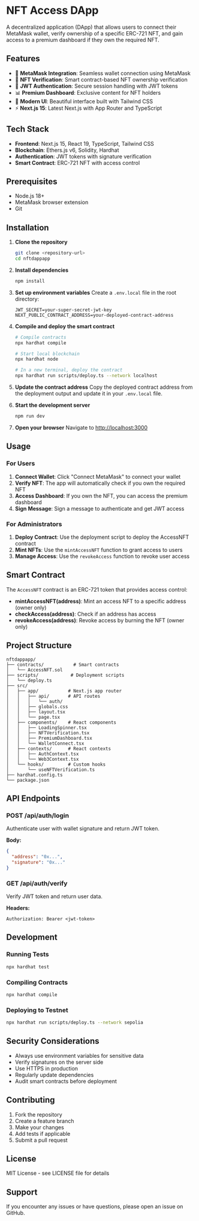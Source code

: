 # NFT Access DApp

A decentralized application (DApp) that allows users to connect their MetaMask wallet, verify ownership of a specific ERC-721 NFT, and gain access to a premium dashboard if they own the required NFT.

## Features

- 🔗 **MetaMask Integration**: Seamless wallet connection using MetaMask
- 🎯 **NFT Verification**: Smart contract-based NFT ownership verification
- 🔐 **JWT Authentication**: Secure session handling with JWT tokens
- 📊 **Premium Dashboard**: Exclusive content for NFT holders
- 🎨 **Modern UI**: Beautiful interface built with Tailwind CSS
- ⚡ **Next.js 15**: Latest Next.js with App Router and TypeScript

## Tech Stack

- **Frontend**: Next.js 15, React 19, TypeScript, Tailwind CSS
- **Blockchain**: Ethers.js v6, Solidity, Hardhat
- **Authentication**: JWT tokens with signature verification
- **Smart Contract**: ERC-721 NFT with access control

## Prerequisites

- Node.js 18+ 
- MetaMask browser extension
- Git

## Installation

1. **Clone the repository**
   ```bash
   git clone <repository-url>
   cd nftdappapp
   ```

2. **Install dependencies**
   ```bash
   npm install
   ```

3. **Set up environment variables**
   Create a `.env.local` file in the root directory:
   ```env
   JWT_SECRET=your-super-secret-jwt-key
   NEXT_PUBLIC_CONTRACT_ADDRESS=your-deployed-contract-address
   ```

4. **Compile and deploy the smart contract**
   ```bash
   # Compile contracts
   npx hardhat compile
   
   # Start local blockchain
   npx hardhat node
   
   # In a new terminal, deploy the contract
   npx hardhat run scripts/deploy.ts --network localhost
   ```

5. **Update the contract address**
   Copy the deployed contract address from the deployment output and update it in your `.env.local` file.

6. **Start the development server**
   ```bash
   npm run dev
   ```

7. **Open your browser**
   Navigate to [http://localhost:3000](http://localhost:3000)

## Usage

### For Users

1. **Connect Wallet**: Click "Connect MetaMask" to connect your wallet
2. **Verify NFT**: The app will automatically check if you own the required NFT
3. **Access Dashboard**: If you own the NFT, you can access the premium dashboard
4. **Sign Message**: Sign a message to authenticate and get JWT access

### For Administrators

1. **Deploy Contract**: Use the deployment script to deploy the AccessNFT contract
2. **Mint NFTs**: Use the `mintAccessNFT` function to grant access to users
3. **Manage Access**: Use the `revokeAccess` function to revoke user access

## Smart Contract

The `AccessNFT` contract is an ERC-721 token that provides access control:

- **mintAccessNFT(address)**: Mint an access NFT to a specific address (owner only)
- **checkAccess(address)**: Check if an address has access
- **revokeAccess(address)**: Revoke access by burning the NFT (owner only)

## Project Structure

```
nftdappapp/
├── contracts/           # Smart contracts
│   └── AccessNFT.sol
├── scripts/            # Deployment scripts
│   └── deploy.ts
├── src/
│   ├── app/           # Next.js app router
│   │   ├── api/       # API routes
│   │   │   └── auth/
│   │   ├── globals.css
│   │   ├── layout.tsx
│   │   └── page.tsx
│   ├── components/    # React components
│   │   ├── LoadingSpinner.tsx
│   │   ├── NFTVerification.tsx
│   │   ├── PremiumDashboard.tsx
│   │   └── WalletConnect.tsx
│   ├── contexts/      # React contexts
│   │   ├── AuthContext.tsx
│   │   └── Web3Context.tsx
│   └── hooks/         # Custom hooks
│       └── useNFTVerification.ts
├── hardhat.config.ts
└── package.json
```

## API Endpoints

### POST /api/auth/login
Authenticate user with wallet signature and return JWT token.

**Body:**
```json
{
  "address": "0x...",
  "signature": "0x..."
}
```

### GET /api/auth/verify
Verify JWT token and return user data.

**Headers:**
```
Authorization: Bearer <jwt-token>
```

## Development

### Running Tests
```bash
npx hardhat test
```

### Compiling Contracts
```bash
npx hardhat compile
```

### Deploying to Testnet
```bash
npx hardhat run scripts/deploy.ts --network sepolia
```

## Security Considerations

- Always use environment variables for sensitive data
- Verify signatures on the server side
- Use HTTPS in production
- Regularly update dependencies
- Audit smart contracts before deployment

## Contributing

1. Fork the repository
2. Create a feature branch
3. Make your changes
4. Add tests if applicable
5. Submit a pull request

## License

MIT License - see LICENSE file for details

## Support

If you encounter any issues or have questions, please open an issue on GitHub.
